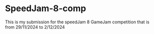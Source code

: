 # SpeedJam-8-comp
This is my submission for the speedJam 8 GameJam competition that is from 29/11/2024 to 2/12/2024

